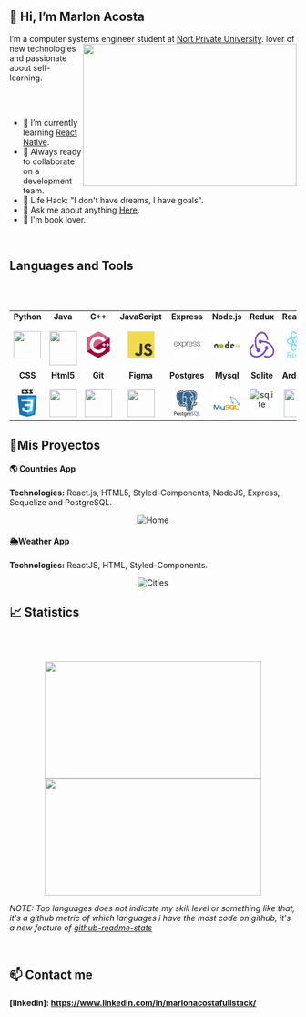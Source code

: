 ## 👋 Hi, I’m Marlon Acosta

I’m a computer systems engineer student at [Nort Private University](https://www.upn.edu.pe/).
<img align="right" height="250" width="375" alt="" src="https://user-images.githubusercontent.com/59841113/116446751-e174a200-a81c-11eb-8387-d5aca6668bbc.gif" />
lover of new technologies and passionate about self-learning.

<br />
<br />

- 🌱 I’m currently learning [React Native](https://reactnative.dev/).
- 🚀 Always ready to collaborate on a development team.
- 🎯 Life Hack: "I don't have dreams, I have goals".
- 💬 Ask me about anything <a href="https://t.me/MarlonAlexis">Here</a>.
- :book: I'm book lover.

<br />


## Languages and Tools


<br />
<br/>
<table align="center">
  <tbody>
    <tr valign="top">
      <td width="110" align="center">
	      <span><strong>Python</strong></span><br><br>
        <img width="48" height="48" src="https://upload.wikimedia.org/wikipedia/commons/thumb/c/c3/Python-logo-notext.svg/1200px-Python-logo-notext.svg.png">
      </td>
      <td width="110" align="center">
        <span><strong>Java</strong></span><br><br>
        <img width="48" height="60" src="https://upload.wikimedia.org/wikipedia/en/thumb/3/30/Java_programming_language_logo.svg/1200px-Java_programming_language_logo.svg.png">
      </td>
      <td width="110" align="center">
        <span><strong>C++</strong></span><br><br>
        <img width="48" height="48" src="https://raw.githubusercontent.com/devicons/devicon/master/icons/cplusplus/cplusplus-original.svg">
      </td>
       <td width="110" align="center">
        <span><strong>JavaScript</strong></span><br><br>
        <img width="48" height="48" src="https://raw.githubusercontent.com/devicons/devicon/master/icons/javascript/javascript-original.svg">
      </td>
       <td width="110" align="center">
        <span><strong>Express</strong></span><br><br>
        <img width="48" height="48" src="https://raw.githubusercontent.com/devicons/devicon/master/icons/express/express-original-wordmark.svg">
      </td>
      <td width="110" align="center">
        <span><strong>Node.js</strong></span><br><br>
        <img width="48" height="48" src="https://raw.githubusercontent.com/devicons/devicon/master/icons/nodejs/nodejs-original-wordmark.svg">
      </td>
      <td width="110" align="center">
        <span><strong>Redux</strong></span><br><br>
        <img width="48" height="48" src="https://raw.githubusercontent.com/devicons/devicon/master/icons/redux/redux-original.svg">
      </td>
      <td width="110" align="center">
        <span><strong>React.js</strong></span><br><br>
        <img width="48" height="48" src="https://raw.githubusercontent.com/devicons/devicon/master/icons/react/react-original-wordmark.svg">
      </td>
     </tr>
    <tr valign="top">
      <td width="110" align="center">
        <span><strong>CSS</strong></span><br><br>
        <img width="48" height="48" src="https://raw.githubusercontent.com/devicons/devicon/master/icons/css3/css3-original-wordmark.svg">
      </td>
      <td width="110" align="center">
        <span><strong>Html5</strong></span><br><br>
        <img width="48" height="48" src="https://cdn.svgporn.com/logos/html-5.svg">
      </td>
      <td width="110" align="center">
        <span><strong>Git</strong></span><br><br>
        <img width="48" height="48" src="https://cdn.svgporn.com/logos/git-icon.svg">
      </td>
      <td width="110" align="center">
        <span><strong>Figma</strong></span><br><br>
        <img width="48" height="48" src="https://www.vectorlogo.zone/logos/figma/figma-icon.svg">
      </td>
      <td width="110" align="center">
        <span><strong>Postgres</strong></span><br><br>
        <img width="48" height="48" src="https://raw.githubusercontent.com/devicons/devicon/master/icons/postgresql/postgresql-original-wordmark.svg">
      </td>
        <td width="110" align="center">
        <span><strong>Mysql</strong></span><br><br>
        <img width="48" height="48" src="https://raw.githubusercontent.com/devicons/devicon/master/icons/mysql/mysql-original-wordmark.svg">
      </td>
       <td width="110" align="center">
        <span><strong>Sqlite</strong></span><br><br>
        <img width="48" height="48" src="https://www.vectorlogo.zone/logos/sqlite/sqlite-icon.svg" alt="sqlite">
      </td>
       <td width="110" align="center">
        <span><strong>Arduino</strong></span><br><br>
        <img width="48" height="48" src="https://cdn.worldvectorlogo.com/logos/arduino-1.svg">
      </td>
    </tr>
  </tbody>
</table>

## 📌Mis Proyectos 
  #### 🌎 Countries App
  <p align="left"><strong>Technologies:</strong> React.js, HTML5, Styled-Components, NodeJS, Express, Sequelize and PostgreSQL.</p>
  <p align="center"> 
    <img src="https://user-images.githubusercontent.com/59841113/152473769-380dd8f9-c621-4ba8-8316-d8d317d4714b.png" alt="Home" width="350" height="200"/>
  </p>

  #### 🌦️Weather App
  <p align="left"><strong>Technologies:</strong> ReactJS, HTML, Styled-Components.</p>
  <p align="center"> 
    <img src="https://user-images.githubusercontent.com/59841113/152475528-6f10e31f-0a6a-4891-accb-11ab63825262.png" alt="Cities" width="350" height="200"/>
  </p>

## 📈 Statistics
<br />
<br />
<p align=center>
    <a href="https://github.com/anuraghazra/github-readme-stats" title="Go to Source">
        <img height=205 width=380 align="center" src="https://github-readme-stats.vercel.app/api?username=macbenites&show_icons=true&theme=tokyonight">
    </a>
    <a href="https://github.com/anuraghazra/github-readme-stats">
<img height=205  width=380 align="center" src="https://github-readme-stats.vercel.app/api/top-langs/?username=macbenites&hide=c%23,powershell,java&title_color=2aa889&text_color=99d1ce&icon_color=2bbc8a&bg_color=0c1014&langs_count=8&layout=compact" />
    </a>
</p>

_NOTE: Top languages does not indicate my skill level or something like that, it's a github metric of which languages i have the most code on github, it's a new feature of [github-readme-stats](https://github.com/anuraghazra/github-readme-stats)_


<br />

## 📫 Contact me

#### [linkedin]: https://www.linkedin.com/in/marlonacostafullstack/

